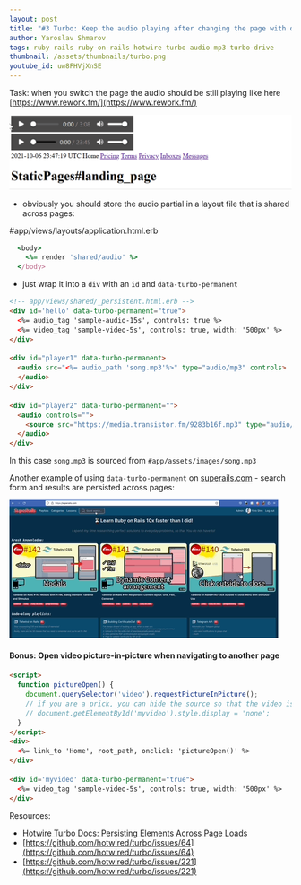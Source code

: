 ```yaml
---
layout: post
title: "#3 Turbo: Keep the audio playing after changing the page with data-turbo-permanent"
author: Yaroslav Shmarov
tags: ruby rails ruby-on-rails hotwire turbo audio mp3 turbo-drive
thumbnail: /assets/thumbnails/turbo.png
youtube_id: uw8FHVjXnSE
---
```


Task: when you switch the page the audio should be still playing like here [https://www.rework.fm/](https://www.rework.fm/)

![turbo-steam-music](/assets/images/turbo-steam-music.gif)

* obviously you should store the audio partial in a layout file that is shared across pages:

#app/views/layouts/application.html.erb
```ruby
  <body>
    <%= render 'shared/audio' %>
  </body>
```

* just wrap it into a `div` with an `id` and `data-turbo-permanent`

```html
<!-- app/views/shared/_persistent.html.erb -->
<div id='hello' data-turbo-permanent="true">
  <%= audio_tag 'sample-audio-15s', controls: true %>
  <%= video_tag 'sample-video-5s', controls: true, width: '500px' %>
</div>

<div id="player1" data-turbo-permanent>
  <audio src="<%= audio_path 'song.mp3'%>" type="audio/mp3" controls>
  </audio>
</div>

<div id="player2" data-turbo-permanent="">
  <audio controls="">
    <source src="https://media.transistor.fm/9283b16f.mp3" type="audio/mp3">
  </audio>
</div>
```

In this case `song.mp3` is sourced from `#app/assets/images/song.mp3`

Another example of using `data-turbo-permanent` on [superails.com](https://superails.com) - search form and results are persisted across pages:

![persist-search-results-across-pages](/assets/images/data-turbo-permanent-persist-search-results.gif)

#### Bonus: Open video picture-in-picture when navigating to another page

```html
<script>
  function pictureOpen() {
    document.querySelector('video').requestPictureInPicture();
    // if you are a prick, you can hide the source so that the video is harder to dismiss!
    // document.getElementById('myvideo').style.display = 'none';
  }
</script>
<div>
  <%= link_to 'Home', root_path, onclick: 'pictureOpen()' %>
</div>

<div id='myvideo' data-turbo-permanent="true">
  <%= video_tag 'sample-video-5s', controls: true, width: '500px' %>
</div>
```

Resources:
* [Hotwire Turbo Docs: Persisting Elements Across Page Loads](https://turbo.hotwired.dev/handbook/building#persisting-elements-across-page-loads)
* [https://github.com/hotwired/turbo/issues/64](https://github.com/hotwired/turbo/issues/64)
* [https://github.com/hotwired/turbo/issues/221](https://github.com/hotwired/turbo/issues/221)
